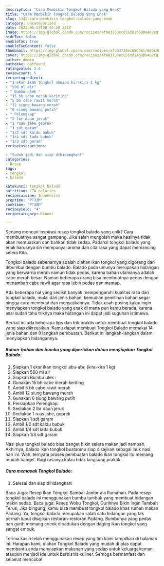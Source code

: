 ```yaml
---
description: "Cara Membikin Tongkol Balado yang Enak"
title: "Cara Membikin Tongkol Balado yang Enak"
slug: 1342-cara-membikin-tongkol-balado-yang-enak
category: Uncategorized
date: 2022-05-23T00:40:59.221Z
image: https://img-global.cpcdn.com/recipes/afa03730ec656d81/680x482cq70/tongkol-balado-foto-resep-utama.jpg
hideToc: false
enableToc: true
enableTocContent: false
thumbnail: https://img-global.cpcdn.com/recipes/afa03730ec656d81/680x482cq70/tongkol-balado-foto-resep-utama.jpg
cover: https://img-global.cpcdn.com/recipes/afa03730ec656d81/680x482cq70/tongkol-balado-foto-resep-utama.jpg
author: Admin
authorAv: notfound
ratingvalue: 3.6
reviewcount: 5
recipeingredient:
- "1 ekor ikan tongkol abuabu kirakira 1 kg"
- "500 ml air"
- " Bumbu ulek "
- "15 bh cabe merah keriting"
- "5 bh cabe rawit merah"
- "12 siung bawang merah"
- "6 siung bawang putih"
- " Pelengkap"
- "2 lbr daun jeruk"
- "1 ruas jahe geprek"
- "1 sdt garam"
- "1/2 sdt kaldu bubuk"
- "1/4 sdt lada bubuk"
- "1/3 sdt garam"
recipeinstructions:

- "Sudah jadi dan siap dihidangkan!"
categories:
- Resep
tags:
- tongkol
- balado

katakunci: tongkol balado 
nutrition: 174 calories
recipecuisine: Indonesian
preptime: "PT33M"
cooktime: "PT48M"
recipeyield: "4"
recipecategory: Dinner

---
```





Sedang mencari inspirasi resep tongkol balado yang unik? Cara membuatnya sangat gampang. Jika salah mengolah maka hasilnya tidak akan memuaskan dan bahkan tidak sedap. Padahal tongkol balado yang enak harusnya sih mempunyai aroma dan cita rasa yang dapat memancing selera Kita.





Tongkol balado sebenarnya adalah olahan ikan tongkol yang digoreng dan dibumbui dengan bumbu balado. Balado pada umunya merupakan hidangan yang berwarna merah namun tidak pedas, karena bahan utamanya adalah cabe merah besar. Namun beberapa orang bisa membuatnya pedas dengan menambah cabe rawit agar rasa lebih pedas dan mantap.

Ada beberapa hal yang sedikit banyak mempengaruhi kualitas rasa dari tongkol balado, mulai dari jenis bahan, kemudian pemilihan bahan segar hingga cara membuat dan menyajikannya. Tidak usah pusing kalau ingin menyiapkan tongkol balado yang enak di mana pun kamu berada, karena asal sudah tahu triknya maka hidangan ini dapat jadi suguhan istimewa.






Berikut ini ada beberapa tips dan trik praktis untuk membuat tongkol balado yang siap dikreasikan. Kamu dapat membuat Tongkol Balado memakai 14 jenis bahan dan 0 langkah pembuatan. Berikut ini langkah-langkah dalam menyiapkan hidangannya.

<!--inarticleads1-->

##### Bahan-bahan dan bumbu yang diperlukan dalam menyiapkan Tongkol Balado:

1. Siapkan 1 ekor ikan tongkol abu-abu (kira-kira 1 kg)
1. Siapkan 500 ml air
1. Siapkan  Bumbu ulek :
1. Gunakan 15 bh cabe merah keriting
1. Ambil 5 bh cabe rawit merah
1. Ambil 12 siung bawang merah
1. Gunakan 6 siung bawang putih
1. Persiapkan  Pelengkap:
1. Sediakan 2 lbr daun jeruk
1. Sediakan 1 ruas jahe, geprek
1. Siapkan 1 sdt garam
1. Ambil 1/2 sdt kaldu bubuk
1. Ambil 1/4 sdt lada bubuk
1. Siapkan 1/3 sdt garam


Nasi plus tongkol balado bisa banget bikin selera makan jadi nambah. Akhirnya, balado ikan tongkol buatanmu siap disajikan sebagai lauk nasi hari ini. Wah, ternyata proses pembuatan balado ikan tongkol itu memang mudah banget. Rugi rasanya kalau tidak langsung praktik. 

<!--inarticleads2-->

##### Cara memasak Tongkol Balado:


1. Selesai dan siap dihidangkan!

Baca Juga: Resep Ikan Tongkol Sambal Jontor ala Rumahan. Pada resep tongkol balado ini menggunakan bumbu tumbuk yang membuat hidangan makin sedap. Baca juga: Resep Woku Tongkol, Gurihnya Bikin Ingin Tambah Terus; Jika bingung, kamu bisa membuat tongkol balado khas rumah makan Padang. Ya, tongkol balado merupakan salah satu hidangan yang tak pernah luput disajikan restoran-restoran Padang. Bumbunya yang pedas nan gurih memang cocok dipadukan dengan daging ikan tongkol yang sangat empuk. 

Terima kasih telah menggunakan resep yang tim kami tampilkan di halaman ini. Harapan kami, olahan Tongkol Balado yang mudah di atas dapat membantu anda menyiapkan makanan yang sedap untuk keluarga/teman ataupun menjadi ide untuk berbisnis kuliner. Semoga bermanfaat dan selamat mencoba!
